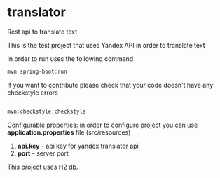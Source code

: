 # translator
Rest api to translate text 

This is the test project that uses Yandex API in order to translate text

In order to run uses the following command

```groovy
mvn spring-boot:run
```

If you want to contribute please check that your code doesn't have any checkstyle errors

```groovy

mvn:checkstyle:checkstyle
```


Configurable properties: in order to configure project you can use **application.properties** file (src/resources)

1) **api.key** - api key for yandex translator api
2) **port** - server port

This project uses H2 db.
